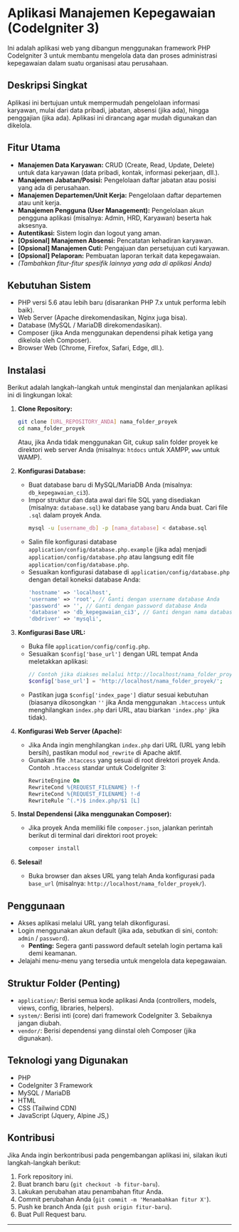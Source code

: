 # Aplikasi Manajemen Kepegawaian (CodeIgniter 3)

Ini adalah aplikasi web yang dibangun menggunakan framework PHP CodeIgniter 3 untuk membantu mengelola data dan proses administrasi kepegawaian dalam suatu organisasi atau perusahaan.

## Deskripsi Singkat

Aplikasi ini bertujuan untuk mempermudah pengelolaan informasi karyawan, mulai dari data pribadi, jabatan, absensi (jika ada), hingga penggajian (jika ada). Aplikasi ini dirancang agar mudah digunakan dan dikelola.

## Fitur Utama

* **Manajemen Data Karyawan:** CRUD (Create, Read, Update, Delete) untuk data karyawan (data pribadi, kontak, informasi pekerjaan, dll.).
* **Manajemen Jabatan/Posisi:** Pengelolaan daftar jabatan atau posisi yang ada di perusahaan.
* **Manajemen Departemen/Unit Kerja:** Pengelolaan daftar departemen atau unit kerja.
* **Manajemen Pengguna (User Management):** Pengelolaan akun pengguna aplikasi (misalnya: Admin, HRD, Karyawan) beserta hak aksesnya.
* **Autentikasi:** Sistem login dan logout yang aman.
* **[Opsional] Manajemen Absensi:** Pencatatan kehadiran karyawan.
* **[Opsional] Manajemen Cuti:** Pengajuan dan persetujuan cuti karyawan.
* **[Opsional] Pelaporan:** Pembuatan laporan terkait data kepegawaian.
* *(Tambahkan fitur-fitur spesifik lainnya yang ada di aplikasi Anda)*

## Kebutuhan Sistem

* PHP versi 5.6 atau lebih baru (disarankan PHP 7.x untuk performa lebih baik).
* Web Server (Apache direkomendasikan, Nginx juga bisa).
* Database (MySQL / MariaDB direkomendasikan).
* Composer (jika Anda menggunakan dependensi pihak ketiga yang dikelola oleh Composer).
* Browser Web (Chrome, Firefox, Safari, Edge, dll.).

## Instalasi

Berikut adalah langkah-langkah untuk menginstal dan menjalankan aplikasi ini di lingkungan lokal:

1.  **Clone Repository:**
    ```bash
    git clone [URL_REPOSITORY_ANDA] nama_folder_proyek
    cd nama_folder_proyek
    ```
    Atau, jika Anda tidak menggunakan Git, cukup salin folder proyek ke direktori web server Anda (misalnya: `htdocs` untuk XAMPP, `www` untuk WAMP).

2.  **Konfigurasi Database:**
    * Buat database baru di MySQL/MariaDB Anda (misalnya: `db_kepegawaian_ci3`).
    * Impor struktur dan data awal dari file SQL yang disediakan (misalnya: `database.sql`) ke database yang baru Anda buat. Cari file `.sql` dalam proyek Anda.
        ```bash
        mysql -u [username_db] -p [nama_database] < database.sql
        ```
    * Salin file konfigurasi database `application/config/database.php.example` (jika ada) menjadi `application/config/database.php` atau langsung edit file `application/config/database.php`.
    * Sesuaikan konfigurasi database di `application/config/database.php` dengan detail koneksi database Anda:
        ```php
        'hostname' => 'localhost',
        'username' => 'root', // Ganti dengan username database Anda
        'password' => '', // Ganti dengan password database Anda
        'database' => 'db_kepegawaian_ci3', // Ganti dengan nama database Anda
        'dbdriver' => 'mysqli',
        ```

3.  **Konfigurasi Base URL:**
    * Buka file `application/config/config.php`.
    * Sesuaikan `$config['base_url']` dengan URL tempat Anda meletakkan aplikasi:
        ```php
        // Contoh jika diakses melalui http://localhost/nama_folder_proyek/
        $config['base_url'] = 'http://localhost/nama_folder_proyek/';
        ```
    * Pastikan juga `$config['index_page']` diatur sesuai kebutuhan (biasanya dikosongkan `''` jika Anda menggunakan `.htaccess` untuk menghilangkan `index.php` dari URL, atau biarkan `'index.php'` jika tidak).

4.  **Konfigurasi Web Server (Apache):**
    * Jika Anda ingin menghilangkan `index.php` dari URL (URL yang lebih bersih), pastikan modul `mod_rewrite` di Apache aktif.
    * Gunakan file `.htaccess` yang sesuai di root direktori proyek Anda. Contoh `.htaccess` standar untuk CodeIgniter 3:
        ```apache
        RewriteEngine On
        RewriteCond %{REQUEST_FILENAME} !-f
        RewriteCond %{REQUEST_FILENAME} !-d
        RewriteRule ^(.*)$ index.php/$1 [L]
        ```

5.  **Instal Dependensi (Jika menggunakan Composer):**
    * Jika proyek Anda memiliki file `composer.json`, jalankan perintah berikut di terminal dari direktori root proyek:
        ```bash
        composer install
        ```

6.  **Selesai!**
    * Buka browser dan akses URL yang telah Anda konfigurasi pada `base_url` (misalnya: `http://localhost/nama_folder_proyek/`).

## Penggunaan

* Akses aplikasi melalui URL yang telah dikonfigurasi.
* Login menggunakan akun default (jika ada, sebutkan di sini, contoh: `admin` / `password`).
    * **Penting:** Segera ganti password default setelah login pertama kali demi keamanan.
* Jelajahi menu-menu yang tersedia untuk mengelola data kepegawaian.

## Struktur Folder (Penting)

* `application/`: Berisi semua kode aplikasi Anda (controllers, models, views, config, libraries, helpers).
* `system/`: Berisi inti (core) dari framework CodeIgniter 3. Sebaiknya jangan diubah.
* `vendor/`: Berisi dependensi yang diinstal oleh Composer (jika digunakan).

## Teknologi yang Digunakan

* PHP
* CodeIgniter 3 Framework
* MySQL / MariaDB
* HTML
* CSS (Tailwind CDN)
* JavaScript (Jquery, Alpine JS,)

## Kontribusi

Jika Anda ingin berkontribusi pada pengembangan aplikasi ini, silakan ikuti langkah-langkah berikut:
1.  Fork repository ini.
2.  Buat branch baru (`git checkout -b fitur-baru`).
3.  Lakukan perubahan atau penambahan fitur Anda.
4.  Commit perubahan Anda (`git commit -m 'Menambahkan fitur X'`).
5.  Push ke branch Anda (`git push origin fitur-baru`).
6.  Buat Pull Request baru.

---
